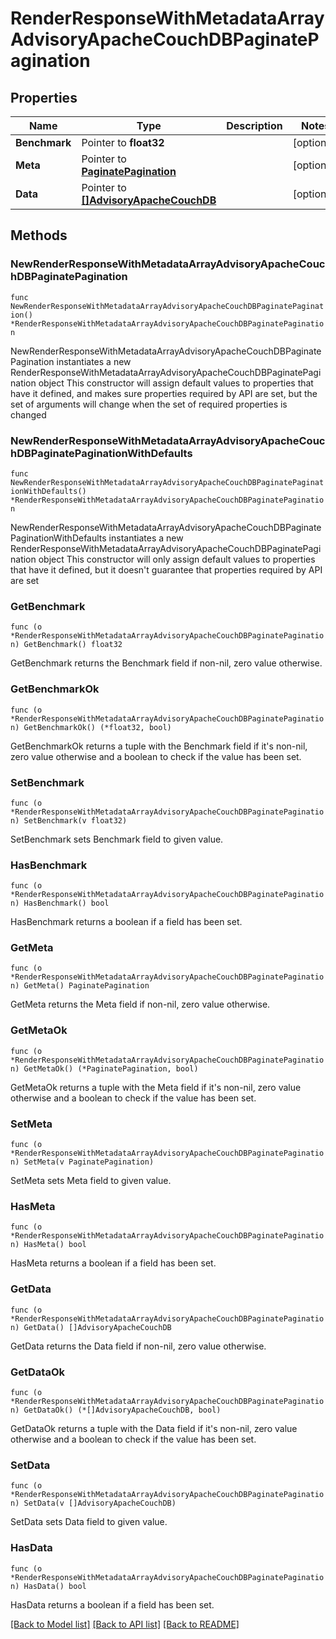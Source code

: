 # RenderResponseWithMetadataArrayAdvisoryApacheCouchDBPaginatePagination

## Properties

Name | Type | Description | Notes
------------ | ------------- | ------------- | -------------
**Benchmark** | Pointer to **float32** |  | [optional] 
**Meta** | Pointer to [**PaginatePagination**](PaginatePagination.md) |  | [optional] 
**Data** | Pointer to [**[]AdvisoryApacheCouchDB**](AdvisoryApacheCouchDB.md) |  | [optional] 

## Methods

### NewRenderResponseWithMetadataArrayAdvisoryApacheCouchDBPaginatePagination

`func NewRenderResponseWithMetadataArrayAdvisoryApacheCouchDBPaginatePagination() *RenderResponseWithMetadataArrayAdvisoryApacheCouchDBPaginatePagination`

NewRenderResponseWithMetadataArrayAdvisoryApacheCouchDBPaginatePagination instantiates a new RenderResponseWithMetadataArrayAdvisoryApacheCouchDBPaginatePagination object
This constructor will assign default values to properties that have it defined,
and makes sure properties required by API are set, but the set of arguments
will change when the set of required properties is changed

### NewRenderResponseWithMetadataArrayAdvisoryApacheCouchDBPaginatePaginationWithDefaults

`func NewRenderResponseWithMetadataArrayAdvisoryApacheCouchDBPaginatePaginationWithDefaults() *RenderResponseWithMetadataArrayAdvisoryApacheCouchDBPaginatePagination`

NewRenderResponseWithMetadataArrayAdvisoryApacheCouchDBPaginatePaginationWithDefaults instantiates a new RenderResponseWithMetadataArrayAdvisoryApacheCouchDBPaginatePagination object
This constructor will only assign default values to properties that have it defined,
but it doesn't guarantee that properties required by API are set

### GetBenchmark

`func (o *RenderResponseWithMetadataArrayAdvisoryApacheCouchDBPaginatePagination) GetBenchmark() float32`

GetBenchmark returns the Benchmark field if non-nil, zero value otherwise.

### GetBenchmarkOk

`func (o *RenderResponseWithMetadataArrayAdvisoryApacheCouchDBPaginatePagination) GetBenchmarkOk() (*float32, bool)`

GetBenchmarkOk returns a tuple with the Benchmark field if it's non-nil, zero value otherwise
and a boolean to check if the value has been set.

### SetBenchmark

`func (o *RenderResponseWithMetadataArrayAdvisoryApacheCouchDBPaginatePagination) SetBenchmark(v float32)`

SetBenchmark sets Benchmark field to given value.

### HasBenchmark

`func (o *RenderResponseWithMetadataArrayAdvisoryApacheCouchDBPaginatePagination) HasBenchmark() bool`

HasBenchmark returns a boolean if a field has been set.

### GetMeta

`func (o *RenderResponseWithMetadataArrayAdvisoryApacheCouchDBPaginatePagination) GetMeta() PaginatePagination`

GetMeta returns the Meta field if non-nil, zero value otherwise.

### GetMetaOk

`func (o *RenderResponseWithMetadataArrayAdvisoryApacheCouchDBPaginatePagination) GetMetaOk() (*PaginatePagination, bool)`

GetMetaOk returns a tuple with the Meta field if it's non-nil, zero value otherwise
and a boolean to check if the value has been set.

### SetMeta

`func (o *RenderResponseWithMetadataArrayAdvisoryApacheCouchDBPaginatePagination) SetMeta(v PaginatePagination)`

SetMeta sets Meta field to given value.

### HasMeta

`func (o *RenderResponseWithMetadataArrayAdvisoryApacheCouchDBPaginatePagination) HasMeta() bool`

HasMeta returns a boolean if a field has been set.

### GetData

`func (o *RenderResponseWithMetadataArrayAdvisoryApacheCouchDBPaginatePagination) GetData() []AdvisoryApacheCouchDB`

GetData returns the Data field if non-nil, zero value otherwise.

### GetDataOk

`func (o *RenderResponseWithMetadataArrayAdvisoryApacheCouchDBPaginatePagination) GetDataOk() (*[]AdvisoryApacheCouchDB, bool)`

GetDataOk returns a tuple with the Data field if it's non-nil, zero value otherwise
and a boolean to check if the value has been set.

### SetData

`func (o *RenderResponseWithMetadataArrayAdvisoryApacheCouchDBPaginatePagination) SetData(v []AdvisoryApacheCouchDB)`

SetData sets Data field to given value.

### HasData

`func (o *RenderResponseWithMetadataArrayAdvisoryApacheCouchDBPaginatePagination) HasData() bool`

HasData returns a boolean if a field has been set.


[[Back to Model list]](../README.md#documentation-for-models) [[Back to API list]](../README.md#documentation-for-api-endpoints) [[Back to README]](../README.md)


